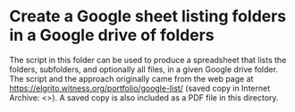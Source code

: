 # Create a Google sheet listing folders in a Google drive of folders

The script in this folder can be used to produce a spreadsheet that lists the folders, subfolders, and optionally all files, in a given Google drive folder. The script and the approach originally came from the web page at <https://elgrito.witness.org/portfolio/google-list/> (saved copy in Internet Archive: <>).  A saved copy is also included as a PDF file in this directory.
